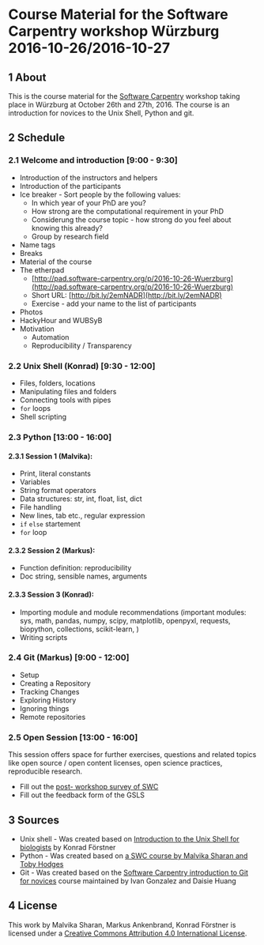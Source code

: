 # Course Material for the Software Carpentry workshop Würzburg 2016-10-26/2016-10-27

## 1 About

This is the course material for the [Software
Carpentry](http://software-carpentry.org/) workshop taking place in
Würzburg at October 26th and 27th, 2016. The course is an introduction
for novices to the Unix Shell, Python and git.

## 2 Schedule

### 2.1 Welcome and introduction [9:00 - 9:30]

- Introduction of the instructors and helpers
- Introduction of the participants
- Ice breaker - Sort people by the following values:
    - In which year of your PhD are you?
    - How strong are the computational requirement in your PhD
    - Considerung the course topic - how strong do you feel about knowing this already?
    - Group by research field
- Name tags
- Breaks
- Material of the course
- The etherpad
    - [http://pad.software-carpentry.org/p/2016-10-26-Wuerzburg](http://pad.software-carpentry.org/p/2016-10-26-Wuerzburg)
    - Short URL: [http://bit.ly/2emNADR](http://bit.ly/2emNADR)
    - Exercise - add your name to the list of participants
- Photos
- HackyHour and WUBSyB
- Motivation
    - Automation
    - Reproducibility / Transparency

### 2.2 Unix Shell (Konrad) [9:30 - 12:00]

- Files, folders, locations
- Manipulating files and folders
- Connecting tools with pipes
- `for` loops
- Shell scripting

### 2.3 Python [13:00 - 16:00]

#### 2.3.1 Session 1 (Malvika):

- Print, literal constants
- Variables
- String format operators
- Data structures: str, int, float, list, dict
- File handling
- New lines, tab etc., regular expression
- `if` `else` startement
- `for` loop

#### 2.3.2 Session 2 (Markus):

- Function definition: reproducibility
- Doc string, sensible names, arguments

#### 2.3.3 Session 3 (Konrad):

- Importing module and module recommendations (important modules: sys,
   math, pandas, numpy, scipy, matplotlib, openpyxl, requests,
   biopython, collections, scikit-learn, )
- Writing scripts

### 2.4 Git (Markus) [9:00 - 12:00]

- Setup
- Creating a Repository
- Tracking Changes
- Exploring History
- Ignoring things
- Remote repositories

### 2.5 Open Session [13:00 - 16:00]

This session offers space for further exercises, questions and related
topics like open source / open content licenses, open science practices,
reproducible research.

- Fill out the [post- workshop survey of
  SWC](https://www.surveymonkey.com/r/swc_post_workshop_v1?workshop_id=2016-10-26-Wuerzburg)
- Fill out the feedback form of the GSLS

## 3 Sources

- Unix shell - Was created based on [Introduction to the Unix Shell
  for
  biologists](https://github.com/konrad/Introduction_to_the_Unix_Shell_for_biologists)
  by Konrad Förstner
- Python - Was created based on [a SWC course by Malvika Sharan and
  Toby
  Hodges](https://github.com/malvikasharan/Software_carpentry_EMBL)
- Git - Was created based on the [Software Carpentry introduction to
  Git for novices](https://github.com/swcarpentry/git-novice) course maintained by
  Ivan Gonzalez and Daisie Huang

## 4 License

This work by Malvika Sharan, Markus Ankenbrand, Konrad Förstner is
licensed under a [Creative Commons Attribution 4.0 International
License](https://creativecommons.org/licenses/by/4.0/).
